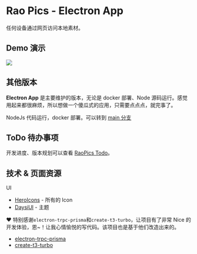 # Rao Pics - Electron App

任何设备通过网页访问本地素材。

## Demo 演示

[![](https://res.cloudinary.com/marcomontalbano/image/upload/v1685437732/video_to_markdown/images/youtube--q8daCjxVjjc-c05b58ac6eb4c4700831b2b3070cd403.jpg)](https://youtu.be/q8daCjxVjjc)

## 其他版本

**Electron App** 是主要维护的版本，无论是 docker 部署、Node 源码运行。感觉用起来都很麻烦，所以想做一个傻瓜式的应用，只需要点点点，就完事了。

NodeJs 代码运行，docker 部署。可以转到 [main 分支](https://github.com/rao-pics/core/tree/main)

## ToDo 待办事项

开发进度、版本规划可以查看 [RaoPics Todo](https://github.com/orgs/rao-pics/projects/1)。

## 技术 & 页面资源

UI

- [HeroIcons](https://heroicons.com/) - 所有的 Icon
- [DaysiUI](https://daisyui.com/) - 主题

❤️ 特别感谢`electron-trpc-prisma`和`create-t3-turbo`，让项目有了非常 Nice 的开发体验，恩~！让我心情愉悦的写代码。该项目也是基于他们改造出来的。

- [electron-trpc-prisma](https://github.com/NickyMeuleman/electron-trpc-prisma)
- [create-t3-turbo](https://github.com/t3-oss/create-t3-turbo)
